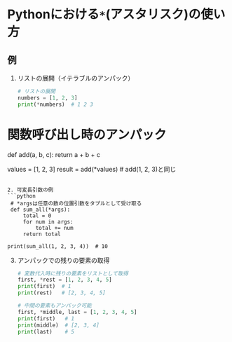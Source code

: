 # Pythonにおける`*`(アスタリスク)の使い方
## 例
1. リストの展開（イテラブルのアンパック）  
   ```python
   # リストの展開
   numbers = [1, 2, 3]
   print(*numbers)  # 1 2 3

  # 関数呼び出し時のアンパック
  def add(a, b, c):
    return a + b + c

  values = [1, 2, 3]
  result = add(*values)  # add(1, 2, 3)と同じ
   ```

2. 可変長引数の例  
   ```python
    # *argsは任意の数の位置引数をタプルとして受け取る
    def sum_all(*args):
        total = 0
        for num in args:
            total += num
        return total

   print(sum_all(1, 2, 3, 4))  # 10
   ```

3. アンパックでの残りの要素の取得  
   ```python
   # 変数代入時に残りの要素をリストとして取得
   first, *rest = [1, 2, 3, 4, 5]
   print(first)  # 1
   print(rest)   # [2, 3, 4, 5]

   # 中間の要素もアンパック可能
   first, *middle, last = [1, 2, 3, 4, 5]
   print(first)   # 1
   print(middle)  # [2, 3, 4]
   print(last)    # 5
   ```